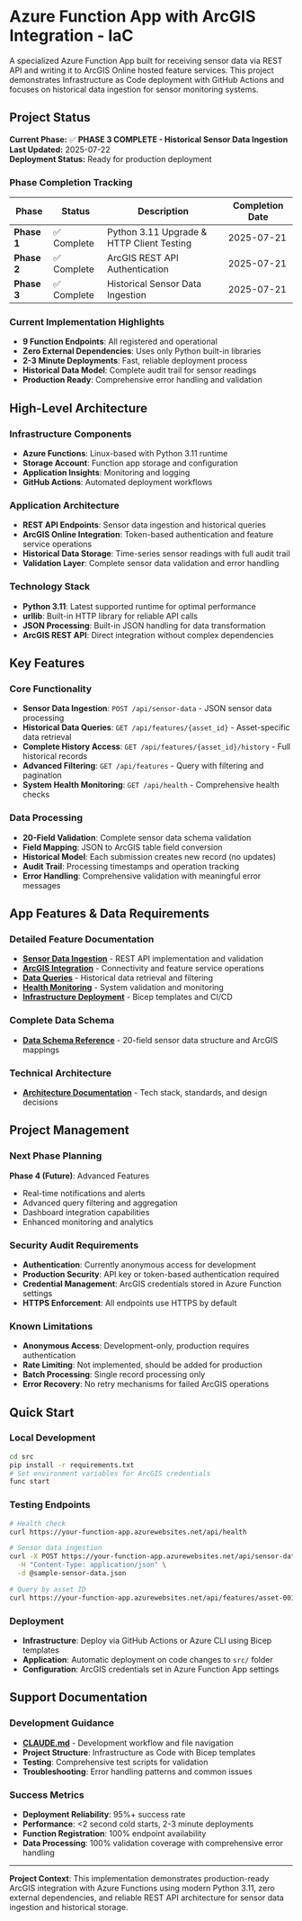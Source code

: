 # Azure Function App with ArcGIS Integration - IaC

A specialized Azure Function App built for receiving sensor data via REST API and writing it to ArcGIS Online hosted feature services. This project demonstrates Infrastructure as Code deployment with GitHub Actions and focuses on historical data ingestion for sensor monitoring systems.

## Project Status

**Current Phase:** ✅ **PHASE 3 COMPLETE - Historical Sensor Data Ingestion**  
**Last Updated:** 2025-07-22  
**Deployment Status:** Ready for production deployment

### Phase Completion Tracking

| Phase | Status | Description | Completion Date |
|-------|--------|-------------|-----------------|
| **Phase 1** | ✅ Complete | Python 3.11 Upgrade & HTTP Client Testing | 2025-07-21 |
| **Phase 2** | ✅ Complete | ArcGIS REST API Authentication | 2025-07-21 |
| **Phase 3** | ✅ Complete | Historical Sensor Data Ingestion | 2025-07-21 |

### Current Implementation Highlights

- **9 Function Endpoints**: All registered and operational
- **Zero External Dependencies**: Uses only Python built-in libraries  
- **2-3 Minute Deployments**: Fast, reliable deployment process
- **Historical Data Model**: Complete audit trail for sensor readings
- **Production Ready**: Comprehensive error handling and validation

## High-Level Architecture

### Infrastructure Components
- **Azure Functions**: Linux-based with Python 3.11 runtime
- **Storage Account**: Function app storage and configuration
- **Application Insights**: Monitoring and logging
- **GitHub Actions**: Automated deployment workflows

### Application Architecture  
- **REST API Endpoints**: Sensor data ingestion and historical queries
- **ArcGIS Online Integration**: Token-based authentication and feature service operations
- **Historical Data Storage**: Time-series sensor readings with full audit trail
- **Validation Layer**: Complete sensor data validation and error handling

### Technology Stack
- **Python 3.11**: Latest supported runtime for optimal performance
- **urllib**: Built-in HTTP library for reliable API calls
- **JSON Processing**: Built-in JSON handling for data transformation  
- **ArcGIS REST API**: Direct integration without complex dependencies

## Key Features

### Core Functionality
- **Sensor Data Ingestion**: `POST /api/sensor-data` - JSON sensor data processing
- **Historical Data Queries**: `GET /api/features/{asset_id}` - Asset-specific data retrieval
- **Complete History Access**: `GET /api/features/{asset_id}/history` - Full historical records
- **Advanced Filtering**: `GET /api/features` - Query with filtering and pagination
- **System Health Monitoring**: `GET /api/health` - Comprehensive health checks

### Data Processing
- **20-Field Validation**: Complete sensor data schema validation
- **Field Mapping**: JSON to ArcGIS table field conversion
- **Historical Model**: Each submission creates new record (no updates)
- **Audit Trail**: Processing timestamps and operation tracking
- **Error Handling**: Comprehensive validation with meaningful error messages

## App Features & Data Requirements

### Detailed Feature Documentation
- **[Sensor Data Ingestion](app-sensor-ingestion.md)** - REST API implementation and validation
- **[ArcGIS Integration](app-arcgis-integration.md)** - Connectivity and feature service operations
- **[Data Queries](app-data-queries.md)** - Historical data retrieval and filtering
- **[Health Monitoring](app-health-monitoring.md)** - System validation and monitoring
- **[Infrastructure Deployment](app-infrastructure-deployment.md)** - Bicep templates and CI/CD

### Complete Data Schema
- **[Data Schema Reference](data-schema.md)** - 20-field sensor data structure and ArcGIS mappings

### Technical Architecture
- **[Architecture Documentation](architecture.md)** - Tech stack, standards, and design decisions

## Project Management

### Next Phase Planning
**Phase 4 (Future)**: Advanced Features
- Real-time notifications and alerts
- Advanced query filtering and aggregation
- Dashboard integration capabilities  
- Enhanced monitoring and analytics

### Security Audit Requirements
- **Authentication**: Currently anonymous access for development
- **Production Security**: API key or token-based authentication required
- **Credential Management**: ArcGIS credentials stored in Azure Function settings
- **HTTPS Enforcement**: All endpoints use HTTPS by default

### Known Limitations
- **Anonymous Access**: Development-only, production requires authentication
- **Rate Limiting**: Not implemented, should be added for production
- **Batch Processing**: Single record processing only
- **Error Recovery**: No retry mechanisms for failed ArcGIS operations

## Quick Start

### Local Development
```bash
cd src
pip install -r requirements.txt
# Set environment variables for ArcGIS credentials
func start
```

### Testing Endpoints
```bash
# Health check
curl https://your-function-app.azurewebsites.net/api/health

# Sensor data ingestion
curl -X POST https://your-function-app.azurewebsites.net/api/sensor-data \
  -H "Content-Type: application/json" \
  -d @sample-sensor-data.json

# Query by asset ID  
curl https://your-function-app.azurewebsites.net/api/features/asset-001
```

### Deployment
- **Infrastructure**: Deploy via GitHub Actions or Azure CLI using Bicep templates
- **Application**: Automatic deployment on code changes to `src/` folder
- **Configuration**: ArcGIS credentials set in Azure Function App settings

## Support Documentation

### Development Guidance
- **[CLAUDE.md](CLAUDE.md)** - Development workflow and file navigation
- **Project Structure**: Infrastructure as Code with Bicep templates
- **Testing**: Comprehensive test scripts for validation
- **Troubleshooting**: Error handling patterns and common issues

### Success Metrics
- **Deployment Reliability**: 95%+ success rate
- **Performance**: <2 second cold starts, 2-3 minute deployments
- **Function Registration**: 100% endpoint availability  
- **Data Processing**: 100% validation coverage with comprehensive error handling

---

**Project Context**: This implementation demonstrates production-ready ArcGIS integration with Azure Functions using modern Python 3.11, zero external dependencies, and reliable REST API architecture for sensor data ingestion and historical storage.